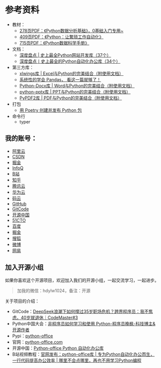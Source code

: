 # 参考资料

- 教材：
    - [278页PDF：《Python数据分析基础》，0基础入门专用~](https://mp.weixin.qq.com/s/YWNkn366SdF4IWYTczpBAw)
    - [409页PDF：《Python：让繁琐工作自动化》](https://mp.weixin.qq.com/s/yQRSjUliJsdvKW8du9iF6g)
    - [715页PDF：《Python数据科学手册》](https://mp.weixin.qq.com/s/WEZCqQdNY_KljGeXHgzdtA)
- 文档：
    - [深度盘点 | 史上最全Python网站开发库（37个）](https://mp.weixin.qq.com/s/nt38KmPVdiQvdV0q-pW85A)
    - [深度盘点丨史上最全的Python自动化办公库（34个）](https://mp.weixin.qq.com/s/RsBG_cg8GsB2P-9zmhrA1Q)
- 第三方库：
    - [xlwings库 | Excel与Python的完美结合（附使用文档）](https://mp.weixin.qq.com/s/2_qNnsPK6fjEAUu3jf-NFA)
    - [系统性的学会 Pandas， 看这一篇就够了！](https://mp.weixin.qq.com/s/tzy7h_qrk_tkK4ojnRSFtQ)
    - [Python-Docx库 | Word与Python的完美结合（附使用文档）](https://mp.weixin.qq.com/s/_QzBRGeXsqF65-xlzQfFjQ)
    - [python-pptx库 | PPT与Python的完美结合（附使用文档）](https://mp.weixin.qq.com/s/dXrveWypcR5S4XGauS4wcg)
    - [PyPDF2库 | PDF与Python的完美结合（附使用文档）](https://mp.weixin.qq.com/s/M4ARo2SXZcGIjMcv19SVyA)
- 打包
  - [用 Poetry 创建并发布 Python 包](https://www.isolves.com/it/cxkf/yy/Python/2019-06-14/741.html)
- 命令行
  - typer



## 我的账号：

- [阿里云](https://developer.aliyun.com/profile/b6ayk5jc5jbtg)
- [CSDN](https://blog.csdn.net/weixin_42321517)
- [掘金](https://juejin.im/user/2327002779758760)
- [InfoQ](https://www.infoq.cn/profile/E6A3B8ED57FFC7/publish)
- [B站](https://space.bilibili.com/259649365)
- [知乎](https://www.zhihu.com/people/CoderWanFeng)
- [腾讯云](https://cloud.tencent.com/developer/user/6652786)
- [华为云](https://bbs.huaweicloud.com/community/usersnew/id_1654839688687117)
- [码云](https://gitee.com/CoderWanFeng)
- [GitHub](https://github.com/CoderWanFeng)
- [GitCode](https://gitcode.com/CoderWanFeng1)
- [开源中国](https://my.oschina.net/u/3888978)
- [51CTO](https://blog.51cto.com/u_15493782)
- [百度](https://author.baidu.com/home/1655119794937691)
- [掘金](https://juejin.im/user/5e0f0e0f5188257e8c1e0c08)
- [搜狐](https://mp.sohu.com/profile?xpt=NmYxYmY0ZWYtNzRiNC00NjRiLTg1YTktNGQ1MTg1MDYzZTA3)
- [微博](https://www.weibo.com/u/7726957925)
- [网易](https://www.163.com/dy/media/T1655534264406.html)


## 加入开源小组

如果你喜欢这个开源项目，欢迎加入我们的开源小组，一起交流学习，一起进步。

> 加我的微信：hdylw1024，备注：开源

关于项目的介绍：

- GitCode：[DeepSeek浪潮下如何撑过35岁职场危机？跨界程序员：我不焦虑，40岁就退休｜CodeMaster#3](https://mp.weixin.qq.com/s/RC54o9C4F87fyAebJUE0kg)
- Python中国大会：[非程序员如何学习和使用 Python-程序员晚枫-科技博主&开源作者](https://www.bilibili.com/video/BV1Y6qWYWEyQ/?spm_id_from=333.1387.homepage.video_card.click&vd_source=ca20bb8763fcb18660aa74d7a87234fa)
- Pypi：[python-office](https://pypi.org/project/python-office/)
- 官网：[python-office.com](https://python-office.com)
- 开源中国：[Python-office Python 自动化办公库](https://www.oschina.net/p/python-office)
- B站视频教程：[官网发布：python-office库 | 专为Python自动化办公而生，一行代码提高办公效率 | 哪里不会点哪里，再也不用学习Python编程](https://www.bilibili.com/video/BV1pT4y1k7FH/?spm_id_from=333.1387.0.0&vd_source=ca20bb8763fcb18660aa74d7a87234fa)
